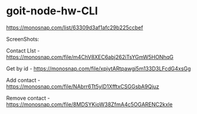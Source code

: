 # goit-node-hw-CLI

https://monosnap.com/list/63309d3af1afc29b225ccbef

ScreenShots:

Contact LIst -
https://monosnap.com/file/m4ChV8XEC6abj262iTsYGmW5HONhqG

Get by id -
https://monosnap.com/file/xpjytARtpawgi5m133D3LFcdG4xsGg

Add contact -
https://monosnap.com/file/NAbrr6Tt5ylD1XfftxCSGGsbA9Qjuz

Remove contact -
https://monosnap.com/file/8MDSYKioW38ZfmA4c5OGARENC2kxle
